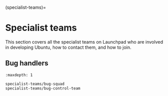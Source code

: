 (specialist-teams)=
# Specialist teams

This section covers all the specialist teams on Launchpad who are involved in
developing Ubuntu, how to contact them, and how to join.

## Bug handlers

```{toctree}
:maxdepth: 1

specialist-teams/bug-squad
specialist-teams/bug-control-team
```


